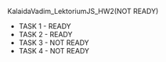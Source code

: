 KalaidaVadim_LektoriumJS_HW2(NOT READY)
- TASK 1 - READY
- TASK 2 - READY
- TASK 3 - NOT READY
- TASK 4 - NOT READY